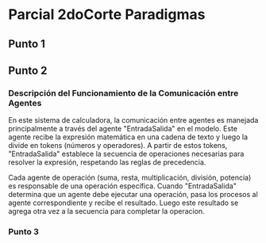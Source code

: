 # Parcial 2doCorte Paradigmas
## Punto 1
## Punto 2
### Descripción del Funcionamiento de la Comunicación entre Agentes
En este sistema de calculadora, la comunicación entre agentes es manejada principalmente a través del agente "EntradaSalida" en el modelo. Este agente recibe la expresión matemática en una cadena de texto y luego la divide en tokens (números y operadores). A partir de estos tokens, "EntradaSalida" establece la secuencia de operaciones necesarias para resolver la expresión, respetando las reglas de precedencia.

Cada agente de operación (suma, resta, multiplicación, división, potencia) es responsable de una operación específica. Cuando "EntradaSalida" determina que un agente debe ejecutar una operación, pasa los procesos al agente correspondiente y recibe el resultado. Luego este resultado se agrega otra vez a la secuencia para completar la operacion.
### Punto 3
